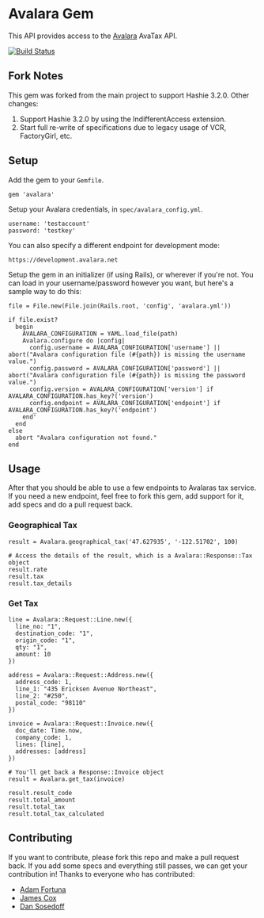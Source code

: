 # Avalara Gem

This API provides access to the [Avalara](http://www.avalara.com/) AvaTax API.

[![Build Status](https://travis-ci.org/adamfortuna/avalara.png)](https://travis-ci.org/adamfortuna/avalara)

## Fork Notes

This gem was forked from the main project to support Hashie 3.2.0. Other changes:

1) Support Hashie 3.2.0 by using the IndifferentAccess extension.
2) Start full re-write of specifications due to legacy usage of VCR, FactoryGirl, etc.

## Setup

Add the gem to your `Gemfile`.

```
gem 'avalara'
```

Setup your Avalara credentials, in ```spec/avalara_config.yml```.

```
username: 'testaccount'
password: 'testkey'
```

You can also specify a different endpoint for development mode:

```
https://development.avalara.net
```

Setup the gem in an initializer (if using Rails), or wherever if you're not. You can load in your username/password however you want, but here's a sample way to do this:

```
file = File.new(File.join(Rails.root, 'config', 'avalara.yml'))

if file.exist?
  begin
    AVALARA_CONFIGURATION = YAML.load_file(path)
    Avalara.configure do |config|
      config.username = AVALARA_CONFIGURATION['username'] || abort("Avalara configuration file (#{path}) is missing the username value.")
      config.password = AVALARA_CONFIGURATION['password'] || abort("Avalara configuration file (#{path}) is missing the password value.")
      config.version = AVALARA_CONFIGURATION['version'] if AVALARA_CONFIGURATION.has_key?('version')
      config.endpoint = AVALARA_CONFIGURATION['endpoint'] if AVALARA_CONFIGURATION.has_key?('endpoint')
    end'
  end
else
  abort "Avalara configuration not found."
end
```

## Usage

After that you should be able to use a few endpoints to Avalaras tax service. If you need a new endpoint, feel free to fork this gem, add support for it, add specs and do a pull request back.

### Geographical Tax

```
result = Avalara.geographical_tax('47.627935', '-122.51702', 100)

# Access the details of the result, which is a Avalara::Response::Tax object
result.rate
result.tax
result.tax_details
```

### Get Tax

```
line = Avalara::Request::Line.new({  
  line_no: "1",
  destination_code: "1",
  origin_code: "1",
  qty: "1",
  amount: 10
})

address = Avalara::Request::Address.new({
  address_code: 1,
  line_1: "435 Ericksen Avenue Northeast",
  line_2: "#250",
  postal_code: "98110"
})

invoice = Avalara::Request::Invoice.new({
  doc_date: Time.now,
  company_code: 1,
  lines: [line],
  addresses: [address]
})

# You'll get back a Response::Invoice object
result = Avalara.get_tax(invoice) 

result.result_code
result.total_amount
result.total_tax
result.total_tax_calculated
```


## Contributing

If you want to contribute, please fork this repo and make a pull request back. If you add some specs and everything still passes, we can get your contribution in! Thanks to everyone who has contributed:

* [Adam Fortuna](http://github.com/adamfortuna)
* [James Cox](http://github.com/adamfortuna)
* [Dan Sosedoff](http://github.com/sosedoff)
